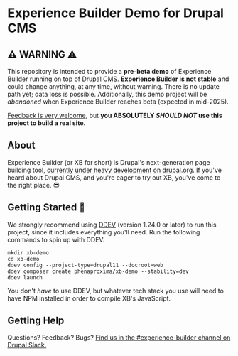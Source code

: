 # Experience Builder Demo for Drupal CMS

## ⚠️ WARNING ⚠️
This repository is intended to provide a **pre-beta demo** of Experience Builder running on top of Drupal CMS. **Experience Builder is not stable** and could change anything, at any time, without warning. There is no update path yet; data loss is possible. Additionally, this demo project will be _abandoned_ when Experience Builder reaches beta (expected in mid-2025).

[Feedback is very welcome](https://www.drupal.org/node/add/project-issue/experience_builder), but **you ABSOLUTELY _SHOULD NOT_ use this project to build a real site.**

## About
Experience Builder (or XB for short) is Drupal's next-generation page building tool, [currently under heavy development on drupal.org](https://www.drupal.org/project/experience_builder). If you've heard about Drupal CMS, and you're eager to try out XB, you've come to the right place. 😎

## Getting Started 🚀
We strongly recommend using [DDEV](https://ddev.com/get-started/) (version 1.24.0 or later) to run this project, since it includes everything you'll need. Run the following commands to spin up with DDEV:
```shell
mkdir xb-demo
cd xb-demo
ddev config --project-type=drupal11 --docroot=web
ddev composer create phenaproxima/xb-demo --stability=dev
ddev launch
```
You don't _have_ to use DDEV, but whatever tech stack you use will need to have NPM installed in order to compile XB's JavaScript.

## Getting Help
Questions? Feedback? Bugs? [Find us in the #experience-builder channel on Drupal Slack.](https://drupal.slack.com/archives/C072JMEPUS1)
